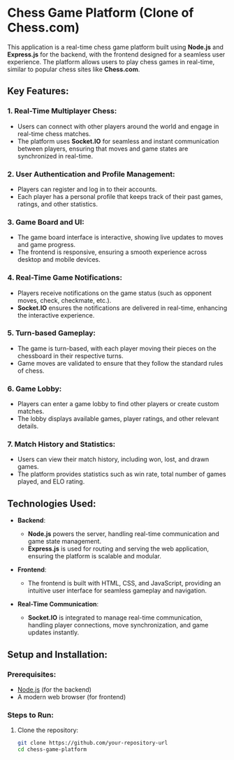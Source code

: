 # Chess Game Platform (Clone of Chess.com)

This application is a real-time chess game platform built using **Node.js** and **Express.js** for the backend, with the frontend designed for a seamless user experience. The platform allows users to play chess games in real-time, similar to popular chess sites like **Chess.com**.

## Key Features:

### 1. Real-Time Multiplayer Chess:
- Users can connect with other players around the world and engage in real-time chess matches.
- The platform uses **Socket.IO** for seamless and instant communication between players, ensuring that moves and game states are synchronized in real-time.

### 2. User Authentication and Profile Management:
- Players can register and log in to their accounts.
- Each player has a personal profile that keeps track of their past games, ratings, and other statistics.

### 3. Game Board and UI:
- The game board interface is interactive, showing live updates to moves and game progress.
- The frontend is responsive, ensuring a smooth experience across desktop and mobile devices.

### 4. Real-Time Game Notifications:
- Players receive notifications on the game status (such as opponent moves, check, checkmate, etc.).
- **Socket.IO** ensures the notifications are delivered in real-time, enhancing the interactive experience.

### 5. Turn-based Gameplay:
- The game is turn-based, with each player moving their pieces on the chessboard in their respective turns.
- Game moves are validated to ensure that they follow the standard rules of chess.

### 6. Game Lobby:
- Players can enter a game lobby to find other players or create custom matches.
- The lobby displays available games, player ratings, and other relevant details.

### 7. Match History and Statistics:
- Users can view their match history, including won, lost, and drawn games.
- The platform provides statistics such as win rate, total number of games played, and ELO rating.

## Technologies Used:
- **Backend**: 
  - **Node.js** powers the server, handling real-time communication and game state management.
  - **Express.js** is used for routing and serving the web application, ensuring the platform is scalable and modular.
  
- **Frontend**: 
  - The frontend is built with HTML, CSS, and JavaScript, providing an intuitive user interface for seamless gameplay and navigation.
  
- **Real-Time Communication**: 
  - **Socket.IO** is integrated to manage real-time communication, handling player connections, move synchronization, and game updates instantly.

## Setup and Installation:

### Prerequisites:
- [Node.js](https://nodejs.org/) (for the backend)
- A modern web browser (for frontend)

### Steps to Run:

1. Clone the repository:
   ```bash
   git clone https://github.com/your-repository-url
   cd chess-game-platform
